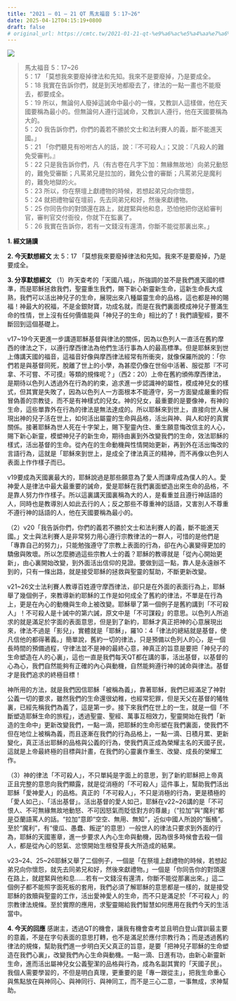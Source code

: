 ```yaml
---
title: "2021 – 01 – 21 QT 馬太福音 5：17~26"
date: 2025-04-12T04:15:19+0800
draft: false
# original_url: https://cmtc.tw/2021-01-21-qt-%e9%a6%ac%e5%a4%aa%e7%a6%8f%e9%9f%b3-5%ef%bc%9a1726
---
```


![](/images/qt.jpg)
> 馬太福音 5：17\~26  
> 5：17 「莫想我來要廢掉律法和先知。我來不是要廢掉，乃是要成全。  
> 5：18 我實在告訴你們，就是到天地都廢去了，律法的一點一畫也不能廢去，都要成全。  
> 5：19 所以，無論何人廢掉這誡命中最小的一條，又教訓人這樣做，他在天國要稱為最小的。但無論何人遵行這誡命，又教訓人遵行，他在天國要稱為大的。  
> 5：20 我告訴你們，你們的義若不勝於文士和法利賽人的義，斷不能進天國。」  
> 5：21 「你們聽見有吩咐古人的話，說：『不可殺人』；又說：『凡殺人的難免受審判。』  
> 5：22 只是我告訴你們，凡（有古卷在凡字下加：無緣無故地）向弟兄動怒的，難免受審斷；凡罵弟兄是拉加的，難免公會的審斷；凡罵弟兄是魔利的，難免地獄的火。  
> 5：23 所以，你在祭壇上獻禮物的時候，若想起弟兄向你懷怨，  
> 5：24 就把禮物留在壇前，先去同弟兄和好，然後來獻禮物。  
> 5：25 你同告你的對頭還在路上，就趕緊與他和息，恐怕他把你送給審判官，審判官交付衙役，你就下在監裏了。  
> 5：26 我實在告訴你，若有一文錢沒有還清，你斷不能從那裏出來。」

**1. 經文誦讀**

**2.  今天默想經文**
太 5：17 「莫想我來要廢掉律法和先知。我來不是要廢掉，乃是要成全。

**3. 分享默想經文**
（1）昨天查考的「天國八福」，所強調的並不是我們進天國的標準，而是耶穌拯救我們，聖靈重生我們，賜下新心新靈新生命，這新生命長大成熟，我們可以活出神兒子的生命，展現出來八種屬靈生命的品格，這也都是神的賜福！神最大的祝福，不是金銀財寶，功成名就，而是在我們裏面模成神兒子豐滿生命的性情，世上沒有任何價值能與「神兒子的生命」相比的了！我們讀聖經，要不斷回到這個基礎上。

v17\~19今天更進一步講道耶穌基督與律法的關係，因為以色列人一直活在舊約摩西的律法之下，以遵行摩西律法為他們生活行事為人的最高標準。但是耶穌來到世上傳講天國的福音，這福音好像與摩西律法經常有所衝突，就像保羅所說的：「你們若是與基督同死，脫離了世上的小學，為甚麼仍像在世俗中活著、服從那『不可拿、不可嘗、不可摸』等類的規條呢？」（西2：20）上帝在舊約頒佈摩西律法，是期待以色列人透過外在行為的約束，追求進一步認識神的屬性，模成神兒女的樣式，但其實是失敗了，因為以色列人一方面根本不能遵守，另一方面變成嚴重的假冒偽善的宗教徒，而不是有神樣式的兒女。神的兒女，最重要的是要像神，有神的生命，這些單靠外在行為的律法是無法達成的。所以耶穌來到世上，直接向世人展現出神的兒子活在世上，如何活出屬靈的生命與品格，活出與神、與人和好的真實關係。接著耶穌為世人死在十字架上，賜下聖靈內住、重生願意悔改信主的人心，賜下新心新靈，模塑神兒子的新生命，期待由裏到外改變我們的生命，效法耶穌的樣式，活出基督的生命。從內在的生命動機與性情開始更新，再到外在活出悔改的言語行為，這就是「耶穌來到世上，是成全了律法真正的精神，而不再像以色列人表面上作作樣子而已。

v19要成為天國裏最大的，耶穌說過是那些願意為了愛人而謙卑成為僕人的人。愛神愛人是律法中最大最重要的誡命，愛是耶穌在我們裏面塑造出來生命的品格，不是靠人努力作作樣子。所以這裏講天國裏稱為大的人，是看重並且遵行神話語的人，同時也是教導別人如此去行的人；反之那些不尊重神的話語，又害別人不尊重不遵行神的話語的人，他在天國要稱為最小的。

（2）v20「我告訴你們，你們的義若不勝於文士和法利賽人的義，斷不能進天國。」文士與法利賽人是非常努力用心遵行宗教律法的一群人，可惜的是他們是「專靠自己的努力」，只能勉強遵守了宗教上表面的行為，卻在內心裏變得更加的驕傲與敗壞。所以怎麼勝過這些宗教人士的義？耶穌的教導就是「從內心開始更新」，由心裏開始改變，到外面活出信仰的見證。要做到這一點，靠人是永遠辦不到的，只有一條出路，就是接受耶穌的拯救與聖靈的幫助，不斷更新改變。

v21\~26文士法利賽人教導百姓遵守摩西律法，卻只是在外面的表面行為上，耶穌舉了幾個例子，來教導新約耶穌的工作是如何成全了舊約的律法，不單是在行為上，更是在內心的動機與生命上被改變。耶穌舉了第一個例子是舊約講到「不可殺人」！不可殺人是十誡中的第六誡，原文中是「不可謀殺」的意思。以色列人所追求的就是滿足於字面的表面意思，但是到了新約，耶穌才真正把神的心意展現出來，律法不過是「影兒」，實體就是「耶穌」，羅10：4「律法的總結就是基督，使凡信他的都得著義。」簡單說，舊約一切的律法，只是預備以色列人的心，是一個長時間的預備過程，守律法並不是神的最終心意，神真正的旨意是要把「神兒子的生命塑造在人的心裏」，這也一直是我們每天QT都在講的事，活出基督，以基督的心為心，我們自然能夠有正確的內心與動機，自然能夠遵行神的誡命與律法。基督才是我們追求的終極目標！

神所用的方法，就是我們因信耶穌「被稱為義」，靠著耶穌，我們已經滿足了神對公義一切的要求，雖然我們的生命還很幼稚，也經常犯罪，但是天父在基督的犧牲裏，已經先稱我們為義了，這是第一步。接下來我們在世上的一生，就是一個「不斷塑造耶穌生命的旅程」，透過聖靈、聖經、萬事互相效力，聖靈開始在我們「新造的生命中」更新改變我們，一點一滴，把耶穌的生命形塑在我們裏面，使我們不但在地位上被稱為義，而且逐漸在我們的行為品格上，一點一滴、日積月累、更新變化，真正活出耶穌的品格與公義的行為，使我們真正成為榮耀主名的天國子民，這就是上帝最終極的目標與計畫，在我們的心靈裏作重生、改變、成長的榮耀工作。

（3）神的律法「不可殺人」，不只單純是字面上的意思，到了新約耶穌把上帝真正且完整的意思向我們顯露，就是從消極的「不可殺人」這件事上，幫助我們活出耶穌「愛神愛人」的品格。真正的「不可殺人」，不只是消極的行為，更是積極的「愛人如己」、「活出基督」。活出基督的愛人如己，耶穌在v22\~26講的是「不可恨人、不可無緣無故地動怒、不可因怒氣而貶低對方的尊嚴」（“拉加”與“魔利“都是亞蘭語罵人的話。“拉加”意即“空空、無用、無知”，近似中國人所說的“飯桶”。至於“魔利”，有“傻瓜、愚蠢、叛逆”的意思）一般世人的律法只要求到外面的行為，耶穌的天國憲章，進一步要求人內心生命與動機，因為很多時候會去殺一個人，都是從內心的怒氣、忿恨開始生根發芽長大所造成的結果。

v23\~24、25\~26耶穌又舉了二個例子，一個是「在祭壇上獻禮物的時候，若想起弟兄向你懷怨，就先去同弟兄和好，然後來獻禮物。」一個是「你同告你的對頭還在路上，就趕緊與他和息……若有一文錢沒有還清，你斷不能從那裏出來。」這二個例子都不能照字面死板的套用，我們必須了解耶穌的意思都是一樣的，就是接受耶穌的救贖與聖靈的工作，活出愛神愛人的生命，而不只是滿足於「不可殺人」的宗教律法規條。至於實際的應用，求聖靈賜給我們智慧如何應用在我們今天的生活當中。

**4. 今天的回應**
感謝主，透過QT的機會，讓我有機會查考並且明白登山寶訓最主要的意義，不是在字句表面的意思打轉，也不是滿足於應付宗教行為；而是透過舊約律法的規條，幫助我們進一步明白天父真正的旨意，是要「把神兒子耶穌的生命塑造在我們心裏」，改變我們內心生命與動機。一點一滴、日進有功，由新心新靈新生命，進而活出屬神兒女公義聖潔的品格與行為，成為名副其實的「天國子民」。我個人需要學習的，不但是明白真理，更重要的是「專一跟從主」，把我生命重心與焦點放在與神同心、與神同行、與神同工，而不是三心二意，一事無成，求神幫助。

